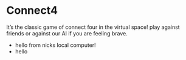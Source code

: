 # Connect4
It’s the classic game of connect four in the virtual space! play against friends or against our AI if you are feeling brave.

- hello from nicks local computer! 
- hello 
